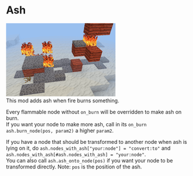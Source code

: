 # Ash

![screenshot](https://raw.githubusercontent.com/DS-Minetest/ash/master/screenshot.png)  
This mod adds ash when fire burns something.  


Every flammable node without `on_burn` will be overridden to make ash on burn.  
If you want your node to make more ash, call in its `on_burn` `ash.burn_node(pos, param2)` a higher `param2`.

If you have a node that should be transformed to another node when ash is lying on it, do `ash.nodes_with_ash["your:node"] = "convert:to"` and `ash.nodes_with_ash[#ash.nodes_with_ash] = "your:node"`.  
You can also call `ash.ash_onto_node(pos)` if you want your node to be transformed directly. Note: `pos` is the position of the ash.  